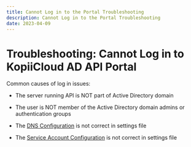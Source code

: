 ```yaml
---
title: Cannot Log in to the Portal Troubleshooting
description: Cannot Log in to the Portal Troubleshooting
date: 2023-04-09
---
```


# Troubleshooting: Cannot Log in to KopiiCloud AD API Portal

Common causes of log in issues:

- The server running API is NOT part of Active Directory domain

- The user is NOT member of the Active Directory domain admins or authentication groups

- The [DNS Configuration](../settings/dns-config.md) is not correct in settings file

- The [Service Account Configuration](../settings/service-account.md) is not correct in settings file


